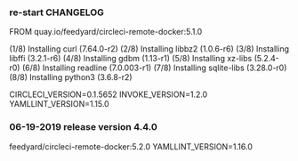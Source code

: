 ### re-start CHANGELOG

FROM quay.io/feedyard/circleci-remote-docker:5.1.0

(1/8) Installing curl (7.64.0-r2)
(2/8) Installing libbz2 (1.0.6-r6)
(3/8) Installing libffi (3.2.1-r6)
(4/8) Installing gdbm (1.13-r1)
(5/8) Installing xz-libs (5.2.4-r0)
(6/8) Installing readline (7.0.003-r1)
(7/8) Installing sqlite-libs (3.28.0-r0)
(8/8) Installing python3 (3.6.8-r2)

CIRCLECI_VERSION=0.1.5652
INVOKE_VERSION=1.2.0
YAMLLINT_VERSION=1.15.0

### 06-19-2019 release version 4.4.0

feedyard/circleci-remote-docker:5.2.0
YAMLLINT_VERSION=1.16.0
